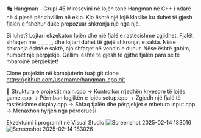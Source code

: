 🎭 Hangman - Grupi 45
Mirësevini në lojën tonë Hangman në C++ i ndarë në 4 pjesë për zhvillim në ekip. Kjo është një lojë klasike ku duhet të gjesh fjalën e fshehur duke propozuar shkronja një nga një.

Si luhet?
Lojtari ekzekuton lojën dhe një fjalë e rastësishme zgjidhet.
Fjalët shfaqen me _ _ _ _, dhe lojtari duhet të gjejë shkronjat e sakta.
Nëse shkronja është e saktë, ajo shfaqet në vendin e duhur.
Nëse është gabim, humbet një përpjekje.
Qëllimi është të gjesh të gjithë fjalën para se të mbarojnë përpjekjet!

 
Clone projektin në kompjuterin tuaj:
git clone https://github.com/username/hangman-cpp.git 

📂 Struktura e projektit
main.cpp → Kontrollon rrjedhën kryesore të lojës
game.cpp → Përmban logjikën e lojës
setup.cpp → Zgjedh një fjalë të rastësishme
display.cpp → Shfaq fjalën dhe përpjekjet e mbetura
input.cpp → Menaxhon hyrjen nga përdoruesi

Ekzektuimi i programit në Visual Studio
![Screenshot 2025-02-14 183016](https://github.com/user-attachments/assets/208fcd8f-3a00-4157-ac77-ae2f30343f74)
![Screenshot 2025-02-14 183026](https://github.com/user-attachments/assets/816b08e5-d16b-4dae-b70a-8aa950f6ac9e)



